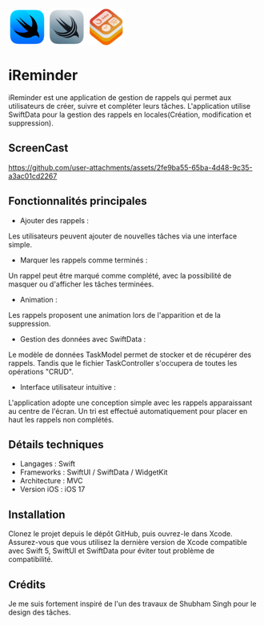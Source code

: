 <a href="https://developer.apple.com/xcode/swiftui/"> 
  <img src="https://raw.githubusercontent.com/CardinalJV/CardinalJV/main/assets/logo-swift/swiftui-96x96_2x.png" alt="SwiftUI" title="SwiftUI" width="75" height="75"/></a>
<a href="https://developer.apple.com/xcode/swiftdata/">
  <img src="https://raw.githubusercontent.com/CardinalJV/CardinalJV/main/assets/logo-swift/swiftdata-96x96_2x.png" alt="SwiftData" title="SwiftData" width="75" height="75"/></a>
<a href="https://developer.apple.com/widgets/">
  <img src="https://raw.githubusercontent.com/CardinalJV/CardinalJV/main/assets/logo-swift/widgetkit-96x96_2x.png" alt="WidgetKit" title="WidgetKit" width="75" height="75"/></a>

# iReminder 

iReminder est une application de gestion de rappels qui permet aux utilisateurs de créer, suivre et compléter leurs tâches. L'application utilise SwiftData pour la gestion des rappels en locales(Création, modification et suppression).

## ScreenCast

https://github.com/user-attachments/assets/2fe9ba55-65ba-4d48-9c35-a3ac01cd2267

## Fonctionnalités principales

- Ajouter des rappels :

Les utilisateurs peuvent ajouter de nouvelles tâches via une interface simple.

- Marquer les rappels comme terminés :

Un rappel peut être marqué comme complété, avec la possibilité de masquer ou d'afficher les tâches terminées.

- Animation :

Les rappels proposent une animation lors de l'apparition et de la suppression.

- Gestion des données avec SwiftData :

Le modèle de données TaskModel permet de stocker et de récupérer des rappels. Tandis que le fichier TaskController s'occupera de toutes les opérations "CRUD".

- Interface utilisateur intuitive :

L'application adopte une conception simple avec les rappels apparaissant au centre de l'écran. Un tri est effectué automatiquement pour placer en haut les rappels non complétés.

## Détails techniques

- Langages : Swift
- Frameworks : SwiftUI / SwiftData / WidgetKit
- Architecture : MVC
- Version iOS : iOS 17

## Installation

Clonez le projet depuis le dépôt GitHub, puis ouvrez-le dans Xcode. Assurez-vous que vous utilisez la dernière version de Xcode compatible avec Swift 5, SwiftUI et SwiftData pour éviter tout problème de compatibilité.

## Crédits 

Je me suis fortement inspiré de l'un des travaux de Shubham Singh pour le design des tâches.
